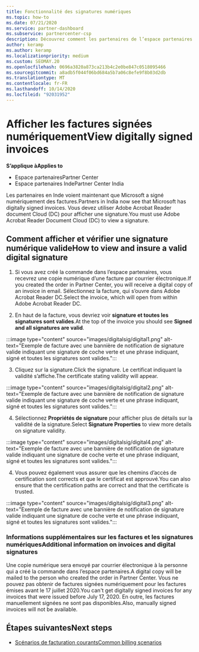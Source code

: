 ```yaml
---
title: Fonctionnalité des signatures numériques
ms.topic: how-to
ms.date: 07/21/2020
ms.service: partner-dashboard
ms.subservice: partnercenter-csp
description: Découvrez comment les partenaires de l’espace partenaires en Inde peuvent afficher les factures signées numériquement et recevoir des copies numériques des factures pour les commandes créées dans l’espace partenaires.
author: keramp
ms.author: keramp
ms.localizationpriority: medium
ms.custom: SEOMAY.20
ms.openlocfilehash: 0696a3820a873ca213b4c2e0be847c0518095466
ms.sourcegitcommit: a8adb5f044f06bd684a5b7a06c8efe9f8b03d2db
ms.translationtype: MT
ms.contentlocale: fr-FR
ms.lasthandoff: 10/14/2020
ms.locfileid: "92031952"
---
```

# <a name="view-digitally-signed-invoices"></a><span data-ttu-id="01a42-103">Afficher les factures signées numériquement</span><span class="sxs-lookup"><span data-stu-id="01a42-103">View digitally signed invoices</span></span>

<span data-ttu-id="01a42-104">**S’applique à**</span><span class="sxs-lookup"><span data-stu-id="01a42-104">**Applies to**</span></span>

- <span data-ttu-id="01a42-105">Espace partenaires</span><span class="sxs-lookup"><span data-stu-id="01a42-105">Partner Center</span></span>
- <span data-ttu-id="01a42-106">Espace partenaires Inde</span><span class="sxs-lookup"><span data-stu-id="01a42-106">Partner Center India</span></span>


<span data-ttu-id="01a42-107">Les partenaires en Inde voient maintenant que Microsoft a signé numériquement des factures.</span><span class="sxs-lookup"><span data-stu-id="01a42-107">Partners in India now see that Microsoft has digitally signed invoices.</span></span> <span data-ttu-id="01a42-108">Vous devez utiliser Adobe Acrobat Reader document Cloud (DC) pour afficher une signature.</span><span class="sxs-lookup"><span data-stu-id="01a42-108">You must use Adobe Acrobat Reader Document Cloud (DC) to view a signature.</span></span>

## <a name="how-to-view-and-insure-a-valid-digital-signature"></a><span data-ttu-id="01a42-109">Comment afficher et vérifier une signature numérique valide</span><span class="sxs-lookup"><span data-stu-id="01a42-109">How to view and insure a valid digital signature</span></span>


1. <span data-ttu-id="01a42-110">Si vous avez créé la commande dans l’espace partenaires, vous recevrez une copie numérique d’une facture par courrier électronique.</span><span class="sxs-lookup"><span data-stu-id="01a42-110">If you created the order in Partner Center, you will receive a digital copy of an invoice in email.</span></span> <span data-ttu-id="01a42-111">Sélectionnez la facture, qui s’ouvre dans Adobe Acrobat Reader DC.</span><span class="sxs-lookup"><span data-stu-id="01a42-111">Select the invoice, which will open from within Adobe Acrobat Reader DC.</span></span>


2. <span data-ttu-id="01a42-112">En haut de la facture, vous devriez voir **signature et toutes les signatures sont valides**.</span><span class="sxs-lookup"><span data-stu-id="01a42-112">At the top of the invoice you should see **Signed and all signatures are valid**.</span></span>
 
 :::image type="content" source="images/digitalsig/digital1.png" alt-text="Exemple de facture avec une bannière de notification de signature valide indiquant une signature de coche verte et une phrase indiquant, signé et toutes les signatures sont valides.":::

3. <span data-ttu-id="01a42-114">Cliquez sur la signature.</span><span class="sxs-lookup"><span data-stu-id="01a42-114">Click the signature.</span></span> <span data-ttu-id="01a42-115">Le certificat indiquant la validité s’affiche.</span><span class="sxs-lookup"><span data-stu-id="01a42-115">The certificate stating validity will appear.</span></span>

:::image type="content" source="images/digitalsig/digital2.png" alt-text="Exemple de facture avec une bannière de notification de signature valide indiquant une signature de coche verte et une phrase indiquant, signé et toutes les signatures sont valides."::: 

4. <span data-ttu-id="01a42-117">Sélectionnez **Propriétés de signature** pour afficher plus de détails sur la validité de la signature.</span><span class="sxs-lookup"><span data-stu-id="01a42-117">Select **Signature Properties** to view more details on signature validity.</span></span>

:::image type="content" source="images/digitalsig/digital4.png" alt-text="Exemple de facture avec une bannière de notification de signature valide indiquant une signature de coche verte et une phrase indiquant, signé et toutes les signatures sont valides."::: 

4. <span data-ttu-id="01a42-119">Vous pouvez également vous assurer que les chemins d’accès de certification sont corrects et que le certificat est approuvé.</span><span class="sxs-lookup"><span data-stu-id="01a42-119">You can also ensure that the certification paths are correct and that the certificate is trusted.</span></span>

 :::image type="content" source="images/digitalsig/digital3.png" alt-text="Exemple de facture avec une bannière de notification de signature valide indiquant une signature de coche verte et une phrase indiquant, signé et toutes les signatures sont valides.":::

### <a name="additional-information-on-invoices-and-digital-signatures"></a><span data-ttu-id="01a42-121">Informations supplémentaires sur les factures et les signatures numériques</span><span class="sxs-lookup"><span data-stu-id="01a42-121">Additional information on invoices and digital signatures</span></span>

<span data-ttu-id="01a42-122">Une copie numérique sera envoyé par courrier électronique à la personne qui a créé la commande dans l’espace partenaires.</span><span class="sxs-lookup"><span data-stu-id="01a42-122">A digital copy will be mailed to the person who created the order in Partner Center.</span></span> <span data-ttu-id="01a42-123">Vous ne pouvez pas obtenir de factures signées numériquement pour les factures émises avant le 17 juillet 2020.</span><span class="sxs-lookup"><span data-stu-id="01a42-123">You can't get digitally signed invoices for any invoices that were issued before July 17, 2020.</span></span> <span data-ttu-id="01a42-124">En outre, les factures manuellement signées ne sont pas disponibles.</span><span class="sxs-lookup"><span data-stu-id="01a42-124">Also, manually signed invoices will not be available.</span></span>

## <a name="next-steps"></a><span data-ttu-id="01a42-125">Étapes suivantes</span><span class="sxs-lookup"><span data-stu-id="01a42-125">Next steps</span></span>

- [<span data-ttu-id="01a42-126">Scénarios de facturation courants</span><span class="sxs-lookup"><span data-stu-id="01a42-126">Common billing scenarios</span></span>](common-billing-scenarios.md)